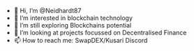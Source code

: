 - 👋 Hi, I’m @Neidhardt87
- 👀 I’m interested in blockchain technology
- 🌱 I’m still exploring Blockchains potential
- 💞️ I’m looking at projects focussed on Decentralised Finance 
- 📫 How to reach me: SwapDEX/Kusari Discord

<!---
Neidhardt87/Neidhardt87 is a ✨ special ✨ repository because its `README.md` (this file) appears on your GitHub profile.
You can click the Preview link to take a look at your changes.
--->
